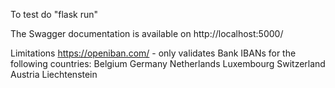 

To test do "flask run"

The Swagger documentation is available on http://localhost:5000/ 

Limitations
https://openiban.com/ - only validates Bank IBANs for the following countries:
    Belgium
    Germany
    Netherlands
    Luxembourg
    Switzerland
    Austria
    Liechtenstein

